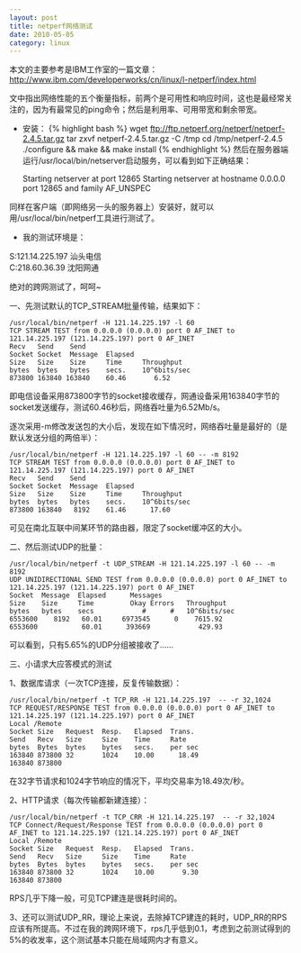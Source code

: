 ```yaml
---
layout: post
title: netperf网络测试
date: 2010-05-05
category: linux
---
```


本文的主要参考是IBM工作室的一篇文章：<a href="http://www.ibm.com/developerworks/cn/linux/l-netperf/index.html" target="_blank">http://www.ibm.com/developerworks/cn/linux/l-netperf/index.html</a>

文中指出网络性能的五个衡量指标，前两个是可用性和响应时间，这也是最经常关注的，因为有最常见的ping命令；然后是利用率、可用带宽和剩余带宽。

* 安装：
{% highlight bash %}
wget ftp://ftp.netperf.org/netperf/netperf-2.4.5.tar.gz
tar zxvf netperf-2.4.5.tar.gz -C /tmp
cd /tmp/netperf-2.4.5
./configure && make && make install
{% endhighlight %}
然后在服务器端运行/usr/local/bin/netserver启动服务，可以看到如下正确结果：

    Starting netserver at port 12865
    Starting netserver at hostname 0.0.0.0 port 12865 and family AF_UNSPEC

同样在客户端（即网络另一头的服务器上）安装好，就可以用/usr/local/bin/netperf工具进行测试了。

* 我的测试环境是：

S:121.14.225.197 汕头电信    
C:218.60.36.39 沈阳网通

绝对的跨网测试了，呵呵~

一、先测试默认的TCP_STREAM批量传输，结果如下：

    /usr/local/bin/netperf -H 121.14.225.197 -l 60
    TCP STREAM TEST from 0.0.0.0 (0.0.0.0) port 0 AF_INET to 121.14.225.197 (121.14.225.197) port 0 AF_INET
    Recv   Send    Send
    Socket Socket  Message  Elapsed
    Size   Size    Size     Time     Throughput
    bytes  bytes   bytes    secs.    10^6bits/sec
    873800 163840 163840    60.46       6.52

即电信设备采用873800字节的socket接收缓存，网通设备采用163840字节的socket发送缓存，测试60.46秒后，网络吞吐量为6.52Mb/s。

逐次采用-m修改发送包的大小后，发现在如下情况时，网络吞吐量是最好的（是默认发送分组的两倍半）：

    /usr/local/bin/netperf -H 121.14.225.197 -l 60 -- -m 8192
    TCP STREAM TEST from 0.0.0.0 (0.0.0.0) port 0 AF_INET to 121.14.225.197 (121.14.225.197) port 0 AF_INET
    Recv   Send    Send
    Socket Socket  Message  Elapsed
    Size   Size    Size     Time     Throughput
    bytes  bytes   bytes    secs.    10^6bits/sec
    873800 163840   8192    61.46      17.60

可见在南北互联中间某环节的路由器，限定了socket缓冲区的大小。

二、然后测试UDP的批量：

    /usr/local/bin/netperf -t UDP_STREAM -H 121.14.225.197 -l 60 -- -m 8192
    UDP UNIDIRECTIONAL SEND TEST from 0.0.0.0 (0.0.0.0) port 0 AF_INET to 121.14.225.197 (121.14.225.197) port 0 AF_INET
    Socket  Message  Elapsed      Messages
    Size    Size     Time         Okay Errors   Throughput
    bytes   bytes    secs            #      #   10^6bits/sec
    6553600    8192   60.01     6973545      0    7615.92
    6553600           60.01      393669            429.93

可以看到，只有5.65%的UDP分组被接收了……

三、小请求大应答模式的测试

1、数据库请求（一次TCP连接，反复传输数据）：

    /usr/local/bin/netperf -t TCP_RR -H 121.14.225.197  -- -r 32,1024
    TCP REQUEST/RESPONSE TEST from 0.0.0.0 (0.0.0.0) port 0 AF_INET to 121.14.225.197 (121.14.225.197) port 0 AF_INET
    Local /Remote
    Socket Size   Request  Resp.   Elapsed  Trans.
    Send   Recv   Size     Size    Time     Rate
    bytes  Bytes  bytes    bytes   secs.    per sec
    163840 873800 32       1024    10.00      18.49
    163840 873800

在32字节请求和1024字节响应的情况下，平均交易率为18.49次/秒。

2、HTTP请求（每次传输都新建连接）：

    /usr/local/bin/netperf -t TCP_CRR -H 121.14.225.197  -- -r 32,1024
    TCP Connect/Request/Response TEST from 0.0.0.0 (0.0.0.0) port 0 AF_INET to 121.14.225.197 (121.14.225.197) port 0 AF_INET
    Local /Remote
    Socket Size   Request  Resp.   Elapsed  Trans.
    Send   Recv   Size     Size    Time     Rate
    bytes  Bytes  bytes    bytes   secs.    per sec
    163840 873800 32       1024    10.00       9.30
    163840 873800

RPS几乎下降一般，可见TCP建连是很耗时间的。

3、还可以测试UDP_RR，理论上来说，去除掉TCP建连的耗时，UDP_RR的RPS应该有所提高。不过在我的跨网环境下，rps几乎低到0.1，考虑到之前测试得到的5%的收发率，这个测试基本只能在局域网内才有意义。


